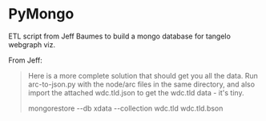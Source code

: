 PyMongo
=======

ETL script from Jeff Baumes to build a mongo database for tangelo webgraph viz.

From Jeff:

>  Here is a more complete solution that should get you all the
>  data. Run arc-to-json.py with the node/arc files in the same
>  directory, and also import the attached wdc.tld.json to get the
>  wdc.tld data - it's tiny.
>
>  mongorestore --db xdata --collection wdc.tld wdc.tld.bson